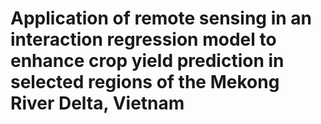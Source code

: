 # Application of remote sensing in an interaction regression model to enhance crop yield prediction in selected regions of the Mekong River Delta, Vietnam

